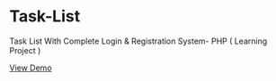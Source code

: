 # Task-List
Task List With Complete Login & Registration System- PHP ( Learning Project )

[View Demo](http://mahbub.me/project/task-list/)